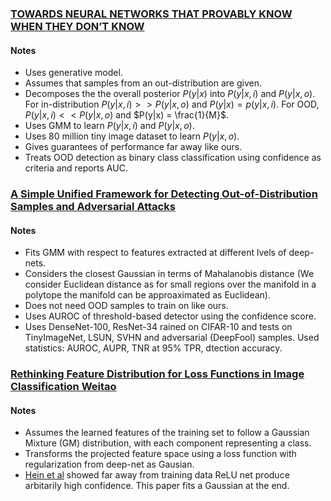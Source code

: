 ### [TOWARDS NEURAL NETWORKS THAT PROVABLY KNOW WHEN THEY DON’T KNOW](https://arxiv.org/pdf/1909.12180.pdf)
#### Notes 
- Uses generative model.
- Assumes that samples from an out-distribution are given.
- Decomposes the the overall posterior $P(y|x)$ into $P(y|x,i)$ and $P(y|x,o)$. For in-distribution $P(y|x,i) >> P(y|x,o)$ and $P(y|x) = p(y|x,i)$. For OOD, $P(y|x,i) << P(y|x,o)$ and $P(y|x) = \frac{1}{M}$.
- Uses GMM to learn $P(y|x,i)$ and $P(y|x,o)$.
- Uses 80 million tiny image dataset to learn $P(y|x,o)$.
- Gives guarantees of performance far away like ours.
- Treats OOD detection as binary class classification using confidence as criteria and reports AUC.

### [A Simple Unified Framework for Detecting Out-of-Distribution Samples and Adversarial Attacks](https://proceedings.neurips.cc/paper/2018/file/abdeb6f575ac5c6676b747bca8d09cc2-Paper.pdf)

#### Notes 
- Fits GMM with respect to features extracted at different lvels of deep-nets.
- Considers the closest Gaussian in terms of Mahalanobis distance (We consider Euclidean distance as for small regions over the manifold in a polytope the manifold can be approaximated as Euclidean).
- Does not need OOD samples to train on like ours.
- Uses AUROC of threshold-based detector using the confidence score.
- Uses DenseNet-100, ResNet-34 rained on CIFAR-10 and tests on TinyImageNet, LSUN, SVHN and adversarial (DeepFool) samples.
Used statistics: AUROC, AUPR, TNR at 95% TPR, dtection accuracy.

### [Rethinking Feature Distribution for Loss Functions in Image Classification Weitao](https://openaccess.thecvf.com/content_cvpr_2018/papers/Wan_Rethinking_Feature_Distribution_CVPR_2018_paper.pdf)
#### Notes
- Assumes the learned features of the training set to follow a Gaussian Mixture (GM) distribution, with each component representing a class.
- Transforms the projected feature space using a loss function with regularization from deep-net as Gausian.
- [Hein et al](https://openaccess.thecvf.com/content_CVPR_2019/papers/Hein_Why_ReLU_Networks_Yield_High-Confidence_Predictions_Far_Away_From_the_CVPR_2019_paper.pdf) showed far away from training data ReLU net produce arbitarily high confidence. This paper fits a Gaussian at the end.
